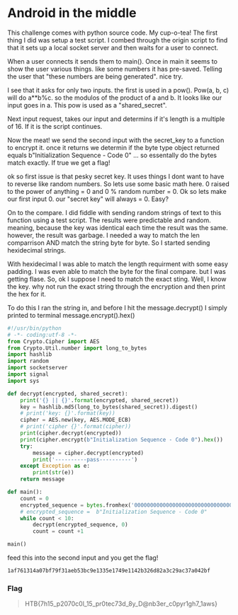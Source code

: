 # Android in the middle

This challenge comes with python source code. My cup-o-tea! 
The first thing I did was setup a test script. I combed through the 
origin script to find that it sets up a local socket server and then
waits for a user to connect. 

When a user connects it sends them to main(). Once in main it seems to
show the user various things. like some numbers it has pre-saved. Telling
the user that "these numbers are being generated". nice try.

I see that it asks for only two inputs. the first is used in a pow().
Pow(a, b, c) will do a**b%c. so the modulos of the product of a and b. 
It looks like our input goes in a. This pow is used as a "shared_secret".

Next input request, takes our input and determins if it's length
is a multiple of 16. If it is the script continues.

Now the meat! we send the second input with the secret_key to a function
to encrypt it. once it returns we determin if the byte type object returned
equals b"Initialization Sequence - Code 0" ... so essentally do the bytes match
exactly. If true we get a flag!

ok so first issue is that pesky secret key. It uses things I dont want to
have to reverse like random numbers. So lets use some basic math here. 
0 raised to the power of anything = 0 and 0 % random number = 0. Ok so
lets make our first input 0. our "secret key" will always = 0. Easy?

On to the compare. I did fiddle with sending random strings of text to this
function using a test script. The results were predictable and random. 
meaning, because the key was identical each time the result was the same. 
however, the result was garbage. I needed a way to match the len comparrison AND
match the string byte for byte. So I started sending hexidecimal strings.

With hexidecimal I was able to match the length requirment with some easy padding.
I was even able to match the byte for the final compare. but I was getting flase.
So, ok I suppose I need to match the exact sting. Well, I know the key. why
not run the exact string through the encryption and then print the hex for it.

To do this I ran the string in, and before I hit the message.decrypt() I
simply printed to terminal message.encrypt().hex()
```python
#!/usr/bin/python
# -*- coding:utf-8 -*-
from Crypto.Cipher import AES
from Crypto.Util.number import long_to_bytes
import hashlib
import random
import socketserver
import signal
import sys

def decrypt(encrypted, shared_secret):
    print('{} || {}'.format(encrypted, shared_secret))
    key = hashlib.md5(long_to_bytes(shared_secret)).digest()
    # print('key: {}'.format(key))
    cipher = AES.new(key, AES.MODE_ECB)
    # print('cipher {}'.format(cipher))
    print(cipher.decrypt(encrypted))
    print(cipher.encrypt(b"Initialization Sequence - Code 0").hex())
    try:
        message = cipher.decrypt(encrypted)
        print('----------pass----------')
    except Exception as e:
        print(str(e))
    return message

def main():
    count = 0
    encrypted_sequence = bytes.fromhex('0000000000000000000000000000000000000000000000000000000000000000')
    # encrypted_sequence =  b"Initialization Sequence - Code 0"
    while count < 10:
        decrypt(encrypted_sequence, 0)
        count = count +1

main()
```

feed this into the second input and you get the flag!
```
1af761314a07bf79f31aeb53bc9e1335e1749e1142b326d82a3c29ac37a042bf
```
### Flag
> HTB{7h15_p2070c0l_15_pr0tec73d_8y_D@nb3er_c0pyr1gh7_1aws}
